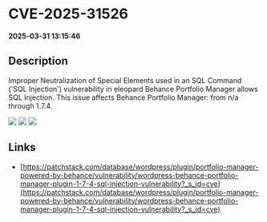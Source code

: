 # CVE-2025-31526

**2025-03-31 13:15:46**

## Description
Improper Neutralization of Special Elements used in an SQL Command ('SQL Injection') vulnerability in eleopard Behance Portfolio Manager allows SQL Injection. This issue affects Behance Portfolio Manager: from n/a through 1.7.4.

![](https://img.shields.io/static/v1?label=Score&message=8.5&color=red)
![](https://img.shields.io/static/v1?label=Severity&message=HIGH&color=red)
![](https://img.shields.io/static/v1?label=CWE&message=SQL&color=green)

## Links
- [https://patchstack.com/database/wordpress/plugin/portfolio-manager-powered-by-behance/vulnerability/wordpress-behance-portfolio-manager-plugin-1-7-4-sql-injection-vulnerability?_s_id=cve](https://patchstack.com/database/wordpress/plugin/portfolio-manager-powered-by-behance/vulnerability/wordpress-behance-portfolio-manager-plugin-1-7-4-sql-injection-vulnerability?_s_id=cve)
